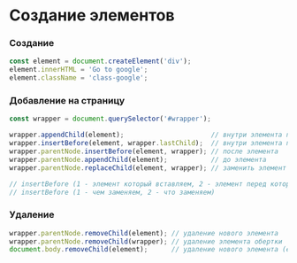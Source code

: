 # Создание элементов


<!-- xxxxxxxxxxxxxxxxxxxxxxxxxxxxxxxxxxxxxxxxxxxxxxxxxxxxxxx -->
### Создание
<!-- xxxxxxxxxxxxxxxxxxxxxxxxxxxxxxxxxxxxxxxxxxxxxxxxxxxxxxx -->
```js
const element = document.createElement('div');
element.innerHTML = 'Go to google';
element.className = 'class-google';
```

<!-- xxxxxxxxxxxxxxxxxxxxxxxxxxxxxxxxxxxxxxxxxxxxxxxxxxxxxxx -->
### Добавление на страницу
<!-- xxxxxxxxxxxxxxxxxxxxxxxxxxxxxxxxxxxxxxxxxxxxxxxxxxxxxxx -->
```js
const wrapper = document.querySelector('#wrapper');

wrapper.appendChild(element);                      // внутри элемента после контента
wrapper.insertBefore(element, wrapper.lastChild);  // внутри элемента перед контентом
wrapper.parentNode.insertBefore(element, wrapper); // после элемента
wrapper.parentNode.appendChild(element);           // до элемента
wrapper.parentNode.replaceChild(element, wrapper); // заменить элемент другим элементом

// insertBefore (1 - элемент который вставляем, 2 - элемент перед которым вставляем)
// insertBefore (1 - чем заменяем, 2 - что заменяем)
```

<!-- xxxxxxxxxxxxxxxxxxxxxxxxxxxxxxxxxxxxxxxxxxxxxxxxxxxxxxx -->
### Удаление
<!-- xxxxxxxxxxxxxxxxxxxxxxxxxxxxxxxxxxxxxxxxxxxxxxxxxxxxxxx -->
```js
wrapper.parentNode.removeChild(element); // удаление нового элемента
wrapper.parentNode.removeChild(wrapper); // удаление элемента обертки
document.body.removeChild(element);      // удаление нового элемента (если родитель body)
```
